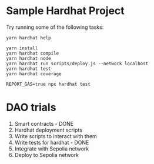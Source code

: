 # Sample Hardhat Project

Try running some of the following tasks:

```shell
yarn hardhat help

yarn install
yarn hardhat compile
yarn hardhat node
yarn hardhat run scripts/deploy.js --network localhost
yarn hardhat test
yarn hardhat coverage

REPORT_GAS=true npx hardhat test
```

# DAO trials

1. Smart contracts - DONE
2. Hardhat deployment scripts
3. Write scripts to interact with them
4. Write tests for hardhat - DONE
5. Integrate with Sepolia network
6. Deploy to Sepolia network
